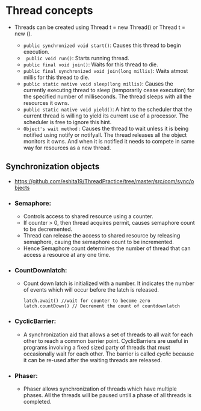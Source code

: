 
# Thread concepts
 - Threads can be created using Thread t = new Thread(<Runnable inst>) or Thread t = new <SimpleThread extends Thread>().
   - ```public synchronized void start()```: Causes this thread to begin execution.
   - ``` public void run()```: Starts running thread.
   - ``` public final void join() ```: Waits for this thread to die.
   - ```public final synchronized void join(long millis)```: Waits atmost millis for this thread to die.
   - ```public static native void sleep(long millis)```: Causes the currently executing thread to sleep (temporarily cease
     execution) for the specified number of milliseconds. The thread sleeps with all the resources it owns.
   - ```public static native void yield()```: A hint to the scheduler that the current thread is willing to yield its current  use of a processor. The scheduler is free to ignore this hint.
   - ```Object's wait method``` : Causes the thread to wait unless it is being notified using notify or notifyall. The thread releases all the object monitors it owns. And when it is notified it needs to compete in same way for resources as a new thread.
 
## Synchronization objects 
- https://github.com/eshita19/ThreadPractice/tree/master/src/com/sync/objects
- ### Semaphore:
  - Controls access to shared resource using a counter. 
  - If counter > 0, then thread acquires permit, causes semaphore count to be decremented.
  - Thread can release the access to shared resource by releasing semaphore, cauing the semaphore count to be incremented.
  - Hence Semaphore count determines the number of thread that can access a resource at any one time.
- ### CountDownlatch:
   - Count down latch is initialized with a number. It indicates the number of events which will occur before the latch is released.
      ```
      latch.await() //wait for counter to become zero
      latch.countDown() // Decrement the count of countdownlatch
      ```
- ### CyclicBarrier: 
   - A synchronization aid that allows a set of threads to all wait for each other to reach a common barrier point. CyclicBarriers are useful in programs involving a fixed sized party of threads that must occasionally wait for each other. The barrier is called <em>cyclic</em> because it can be re-used after the waiting threads are released.
   
- ### Phaser:
  - Phaser allows synchronization of threads which have multiple phases. All the threads will be paused untill a phase of all threads is completed.
      
  
  

 
 
